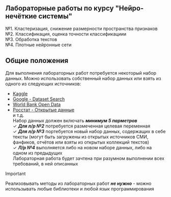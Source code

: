 ## Лабораторные работы по курсу "Нейро-нечёткие системы"
№1. Кластеризация, снижение размерности пространства признаков <br />
№2. Классификация, оценка точности классификациии <br />
№3. Обработка текстов <br />
№4. Плотные нейронные сети <br />
## Общие положения
Для выполнения лабораторных работ потребуется некоторый набор данных. Можно использовать собственный набор данных или взять из одного из следующих источников: <br />
* [Kaggle](https://www.kaggle.com/datasets) <br />
* [Google - Dataset Search](https://datasetsearch.research.google.com/) <br />
* [World Bank Open Data](https://data.worldbank.org/) <br />
* [Росстат - Открытые данные](https://rosstat.gov.ru/opendata/) <br />
и т.д. <br />
Набор данных должен включать ***минимум 5 парметров*** <br />
✓ ***Для л/р №2*** потребуется размеченная целевая переменная <br />
✓ ***Для л/р №3*** портебуется новый набор данных, содержащих в себе тексты (могут быть загружены из открытых источников СМИ, фанфиков, отчётов или взяты из открытых коллекций текстов) <br />
✓ ***Л/р №4*** выполняется либо на новом наборе данных, либо на одном из предыдущих <br />
Лабораторная работа будет зачтена при разумном выполнении всех требований, в ней описанных
> [!IMPORTANT]
> Реализовывать методы из лабораторных работ ***не нужно*** - можно использывать любые библиотеки и любой язык программирования <br/>


